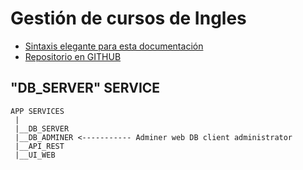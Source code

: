 # Gestión de cursos de Ingles
- [Sintaxis elegante para esta documentación](https://docs.github.com/es/github/writing-on-github/getting-started-with-writing-and-formatting-on-github/basic-writing-and-formatting-syntax)
- [Repositorio en GITHUB](https://github.com/sergioarieljuarez/rrhh-pp3-2022)

## "DB_SERVER" SERVICE

```
APP SERVICES
 |
 |__DB_SERVER
 |__DB_ADMINER <----------- Adminer web DB client administrator
 |__API_REST
 |__UI_WEB 
```
